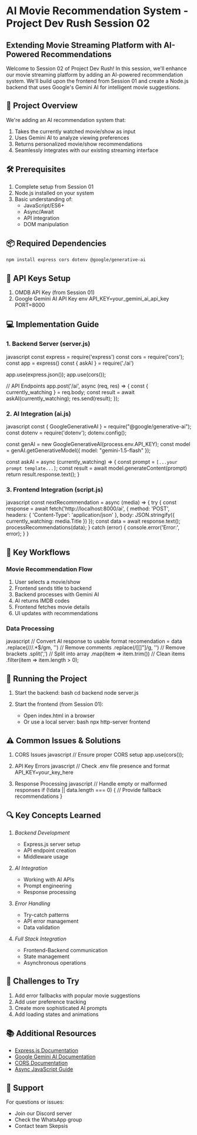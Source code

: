# AI Movie Recommendation System - Project Dev Rush Session 02
## Extending Movie Streaming Platform with AI-Powered Recommendations

Welcome to Session 02 of Project Dev Rush! In this session, we'll enhance our movie streaming platform by adding an AI-powered recommendation system. We'll build upon the frontend from Session 01 and create a Node.js backend that uses Google's Gemini AI for intelligent movie suggestions.

## 🎯 Project Overview

We're adding an AI recommendation system that:
1. Takes the currently watched movie/show as input
2. Uses Gemini AI to analyze viewing preferences
3. Returns personalized movie/show recommendations
4. Seamlessly integrates with our existing streaming interface

## 🛠 Prerequisites

1. Complete setup from Session 01
2. Node.js installed on your system
3. Basic understanding of:
   - JavaScript/ES6+
   - Async/Await
   - API integration
   - DOM manipulation

## 📦 Required Dependencies

```bash
npm install express cors dotenv @google/generative-ai
```

## 🔑 API Keys Setup

1. OMDB API Key (from Session 01)
2. Google Gemini AI API Key
   env
   API_KEY=your_gemini_ai_api_key
   PORT=8000
   

## 💻 Implementation Guide

### 1. Backend Server (server.js)

javascript
const express = require('express')
const cors = require('cors');
const app = express()
const { askAI } = require('./ai')

app.use(express.json());
app.use(cors());

// API Endpoints
app.post('/ai', async (req, res) => {
    const { currently_watching } = req.body;
    const result = await askAI(currently_watching);
    res.send(result);
});


### 2. AI Integration (ai.js)

javascript
const { GoogleGenerativeAI } = require("@google/generative-ai");
const dotenv = require('dotenv');
dotenv.config();

const genAI = new GoogleGenerativeAI(process.env.API_KEY);
const model = genAI.getGenerativeModel({ model: "gemini-1.5-flash" });

const askAI = async (currently_watching) => {
    const prompt = `[...your prompt template...]`;
    const result = await model.generateContent(prompt)
    return result.response.text();
}


### 3. Frontend Integration (script.js)

javascript
const nextRecommendation = async (media) => {
    try {
        const response = await fetch('http://localhost:8000/ai', {
            method: 'POST',
            headers: {
                'Content-Type': 'application/json'
            },
            body: JSON.stringify({ currently_watching: media.Title })
        });
        const data = await response.text();
        processRecommendations(data);
    } catch (error) {
        console.error('Error:', error);
    }
}


## 🔄 Key Workflows

### Movie Recommendation Flow
1. User selects a movie/show
2. Frontend sends title to backend
3. Backend processes with Gemini AI
4. AI returns IMDB codes
5. Frontend fetches movie details
6. UI updates with recommendations

### Data Processing
javascript
// Convert AI response to usable format
recomendation = data
    .replace(/\/\/.*$/gm, '')    // Remove comments
    .replace(/[\[\]"]/g, '')     // Remove brackets
    .split(',')                  // Split into array
    .map(item => item.trim())    // Clean items
    .filter(item => item.length > 0);


## 🚀 Running the Project

1. Start the backend:
   bash
   cd backend
   node server.js
   

2. Start the frontend (from Session 01):
   - Open index.html in a browser
   - Or use a local server:
     bash
     npx http-server frontend
     

## ⚠ Common Issues & Solutions

1. CORS Issues
   javascript
   // Ensure proper CORS setup
   app.use(cors());
   

2. API Key Errors
   javascript
   // Check .env file presence and format
   API_KEY=your_key_here
   

3. Response Processing
   javascript
   // Handle empty or malformed responses
   if (!data || data.length === 0) {
       // Provide fallback recommendations
   }
   

## 🔍 Key Concepts Learned

1. *Backend Development*
   - Express.js server setup
   - API endpoint creation
   - Middleware usage

2. *AI Integration*
   - Working with AI APIs
   - Prompt engineering
   - Response processing

3. *Error Handling*
   - Try-catch patterns
   - API error management
   - Data validation

4. *Full Stack Integration*
   - Frontend-Backend communication
   - State management
   - Asynchronous operations

## 🎯 Challenges to Try

1. Add error fallbacks with popular movie suggestions
2. Add user preference tracking
3. Create more sophisticated AI prompts
4. Add loading states and animations

## 📚 Additional Resources

- [Express.js Documentation](https://expressjs.com/)
- [Google Gemini AI Documentation](https://ai.google.dev/)
- [CORS Documentation](https://developer.mozilla.org/en-US/docs/Web/HTTP/CORS)
- [Async JavaScript Guide](https://developer.mozilla.org/en-US/docs/Learn/JavaScript/Asynchronous)

## 🤝 Support

For questions or issues:
- Join our Discord server
- Check the WhatsApp group
- Contact team Skepsis